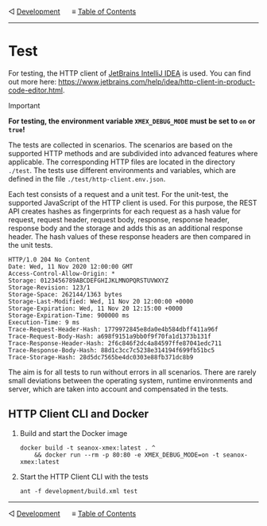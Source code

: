 &#9665; [Development](development.md)
&nbsp;&nbsp;&nbsp;&nbsp; &#8801; [Table of Contents](README.md)
- - -

# Test

For testing, the HTTP client of [JetBrains IntelliJ IDEA](
    https://www.jetbrains.com/idea/) is used. You can find out more here:
https://www.jetbrains.com/help/idea/http-client-in-product-code-editor.html.  

> [!IMPORTANT]
> __For testing, the environment variable `XMEX_DEBUG_MODE` must be set to `on`
> or `true`!__

The tests are collected in scenarios. The scenarios are based on the supported
HTTP methods and are subdivided into advanced features where applicable. The
corresponding HTTP files are located in the directory `./test`. The tests use
different environments and variables, which are defined in the  file
`./test/http-client.env.json`.

Each test consists of a request and a unit test. For the unit-test, the
supported JavaScript of the HTTP client is used. For this purpose, the REST API
creates hashes as fingerprints for each request as a hash value for request,
request header, request body, response, response header, response body and the
storage and adds this as an additional response header. The hash values of these
response headers are then compared in the unit tests.

```
HTTP/1.0 204 No Content
Date: Wed, 11 Nov 2020 12:00:00 GMT
Access-Control-Allow-Origin: *
Storage: 0123456789ABCDEFGHIJKLMNOPQRSTUVWXYZ
Storage-Revision: 123/1
Storage-Space: 262144/1363 bytes
Storage-Last-Modified: Wed, 11 Nov 20 12:00:00 +0000
Storage-Expiration: Wed, 11 Nov 20 12:15:00 +0000
Storage-Expiration-Time: 900000 ms
Execution-Time: 9 ms
Trace-Request-Header-Hash: 1779972845e8da0e4b584dbff411a96f
Trace-Request-Body-Hash: a698f9151a9bb0f9f70fa1d1373b131f
Trace-Response-Header-Hash: 2f6c846f2dc4a84597ffe87041edc711
Trace-Response-Body-Hash: 88d1c3cc7c5238e314194f699fb51bc5
Trace-Storage-Hash: 28d5dc7565be4dc0303e88fb371dc8b9
```

The aim is for all tests to run without errors in all scenarios. There are
rarely small deviations between the operating system, runtime environments and
server, which are taken into account and compensated in the tests.


## HTTP Client CLI and Docker
1. Build and start the Docker image
   ```
   docker build -t seanox-xmex:latest . ^
       && docker run --rm -p 80:80 -e XMEX_DEBUG_MODE=on -t seanox-xmex:latest
   ```
2. Start the HTTP Client CLI with the tests
   ```
   ant -f development/build.xml test
   ```



- - -
&#9665; [Development](development.md)
&nbsp;&nbsp;&nbsp;&nbsp; &#8801; [Table of Contents](README.md)
